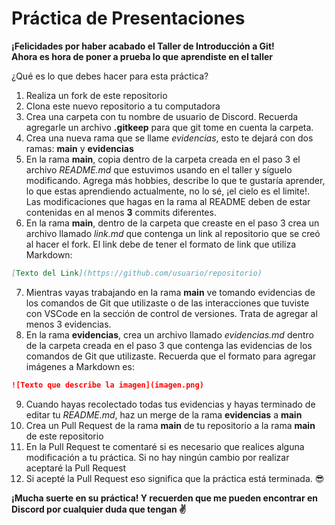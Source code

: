 # Práctica de Presentaciones

**¡Felicidades por haber acabado el Taller de Introducción a Git!** <br>
**Ahora es hora de poner a prueba lo que aprendiste en el taller**

¿Qué es lo que debes hacer para esta práctica?

1. Realiza un fork de este repositorio
1. Clona este nuevo repositorio a tu computadora
1. Crea una carpeta con tu nombre de usuario de Discord. Recuerda agregarle un archivo **.gitkeep** para que git tome en cuenta la carpeta.
1. Crea una nueva rama que se llame _evidencias_, esto te dejará con dos ramas: **main** y **evidencias**
1. En la rama **main**, copia dentro de la carpeta creada en el paso 3 el archivo _README.md_ que estuvimos usando en el taller y síguelo modificando. Agrega más hobbies, describe lo que te gustaría aprender, lo que estas aprendiendo actualmente, no lo sé, ¡el cielo es el limite!. Las modificaciones que hagas en la rama al README deben de estar contenidas en al menos **3** commits diferentes.
1. En la rama **main**, dentro de la carpeta que creaste en el paso 3 crea un archivo llamado _link.md_ que contenga un link al repositorio que se creó al hacer el fork. El link debe de tener el formato de link que utiliza Markdown:

```markdown
[Texto del Link](https://github.com/usuario/repositorio)
```

7. Mientras vayas trabajando en la rama **main** ve tomando evidencias de los comandos de Git que utilizaste o de las interacciones que tuviste con VSCode en la sección de control de versiones. Trata de agregar al menos 3 evidencias.
1. En la rama **evidencias**, crea un archivo llamado _evidencias.md_ dentro de la carpeta creada en el paso 3 que contenga las evidencias de los comandos de Git que utilizaste. Recuerda que el formato para agregar imágenes a Markdown es:

```markdown
![Texto que describe la imagen](imagen.png)
```

9. Cuando hayas recolectado todas tus evidencias y hayas terminado de editar tu _README.md_, haz un merge de la rama **evidencias** a **main**
1. Crea un Pull Request de la rama **main** de tu repositorio a la rama **main** de este repositorio
1. En la Pull Request te comentaré si es necesario que realices alguna modificación a tu práctica. Si no hay ningún cambio por realizar aceptaré la Pull Request
1. Si acepté la Pull Request eso significa que la práctica está terminada. 😎

**¡Mucha suerte en su práctica! Y recuerden que me pueden encontrar en Discord por cualquier duda que tengan ✌️**
